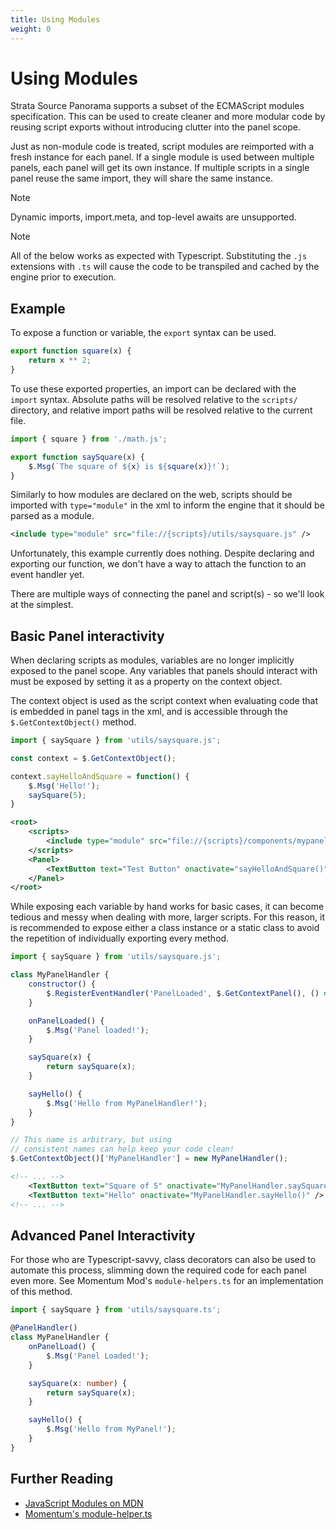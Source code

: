 ```yaml
---
title: Using Modules
weight: 0
---
```


# Using Modules

Strata Source Panorama supports a subset of the ECMAScript modules specification. This can be used to create cleaner and more modular code by reusing script exports without introducing clutter into the panel scope.

Just as non-module code is treated, script modules are reimported with a fresh instance for each panel. If a single module is used between multiple panels, each panel will get its own instance. If multiple scripts in a single panel reuse the same import, they will share the same instance.

> [!NOTE]
> Dynamic imports, import.meta, and top-level awaits are unsupported.

> [!NOTE]
> All of the below works as expected with Typescript. Substituting the `.js` extensions with `.ts` will cause the code to be transpiled and cached by the engine prior to execution.

## Example

To expose a function or variable, the `export` syntax can be used.

```js :: scripts/utils/math.js
export function square(x) {
	return x ** 2;
}
```

To use these exported properties, an import can be declared with the `import` syntax. Absolute paths will be resolved relative to the `scripts/` directory, and relative import paths will be resolved relative to the current file.

```js :: scripts/utils/saysquare.js
import { square } from './math.js';

export function saySquare(x) {
	$.Msg(`The square of ${x} is ${square(x)}!`);
}
```

Similarly to how modules are declared on the web, scripts should be imported with `type="module"` in the xml to inform the engine that it should be parsed as a module.

```xml
<include type="module" src="file://{scripts}/utils/saysquare.js" />
```

Unfortunately, this example currently does nothing. Despite declaring and exporting our function, we don't have a way to attach the function to an event handler yet.

There are multiple ways of connecting the panel and script(s) - so we'll look at the simplest.

## Basic Panel interactivity

When declaring scripts as modules, variables are no longer implicitly exposed to the panel scope. Any variables that panels should interact with must be exposed by setting it as a property on the context object.

The context object is used as the script context when evaluating code that is embedded in panel tags in the xml, and is accessible through the `$.GetContextObject()` method.

```js :: scripts/components/mypanel.js
import { saySquare } from 'utils/saysquare.js';

const context = $.GetContextObject();

context.sayHelloAndSquare = function() {
	$.Msg('Hello!');
	saySquare(5);
}
```

```xml :: layout/components/mypanel.xml
<root>
	<scripts>
		<include type="module" src="file://{scripts}/components/mypanel.js" />
	</scripts>
	<Panel>
		<TextButton text="Test Button" onactivate="sayHelloAndSquare()" />
	</Panel>
</root>
```

While exposing each variable by hand works for basic cases, it can become tedious and messy when dealing with more, larger scripts. For this reason, it is recommended to expose either a class instance or a static class to avoid the repetition of individually exporting every method.

```js :: scripts/components/mypanel.js
import { saySquare } from 'utils/saysquare.js';

class MyPanelHandler {
	constructor() {
		$.RegisterEventHandler('PanelLoaded', $.GetContextPanel(), () => this.onPanelLoaded());
	}

	onPanelLoaded() {
		$.Msg('Panel loaded!');
	}

	saySquare(x) {
		return saySquare(x);
	}

	sayHello() {
		$.Msg('Hello from MyPanelHandler!');
	}
}

// This name is arbitrary, but using
// consistent names can help keep your code clean!
$.GetContextObject()['MyPanelHandler'] = new MyPanelHandler();
```

```xml :: layout/components/mypanel.xml
<!-- ... -->
	<TextButton text="Square of 5" onactivate="MyPanelHandler.saySquare(5)" />
	<TextButton text="Hello" onactivate="MyPanelHandler.sayHello()" />
<!-- ... -->
```

## Advanced Panel Interactivity

For those who are Typescript-savvy, class decorators can also be used to automate this process, slimming down the required code for each panel even more. See Momentum Mod's `module-helpers.ts` for an implementation of this method.

```ts :: scripts/components/mypanel.ts
import { saySquare } from 'utils/saysquare.ts';

@PanelHandler()
class MyPanelHandler {
	onPanelLoad() {
		$.Msg('Panel Loaded!');
	}

	saySquare(x: number) {
		return saySquare(x);
	}

	sayHello() {
		$.Msg('Hello from MyPanel!');
	}
}
```

## Further Reading

- [JavaScript Modules on MDN](https://developer.mozilla.org/en-US/docs/Web/JavaScript/Guide/Modules)
- [Momentum's module-helper.ts](https://github.com/momentum-mod/panorama/blob/274c5782eaca5bcd3d57ff6fd1c0e7ac4639cf58/scripts/util/module-helpers.ts#L98-L135)
